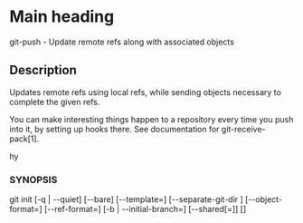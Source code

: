 # Main heading

git-push - Update remote refs along with associated objects


## Description
Updates remote refs using local refs, while sending objects necessary to complete the given refs.

You can make interesting things happen to a repository every time you push into it, by setting up hooks there. See documentation for git-receive-pack[1].

hy

### SYNOPSIS
git init [-q | --quiet] [--bare] [--template=<template-directory>] [--separate-git-dir <git-dir>] [--object-format=<format>] [--ref-format=<format>] [-b <branch-name> | --initial-branch=<branch-name>] [--shared[=<permissions>]] [<directory>]